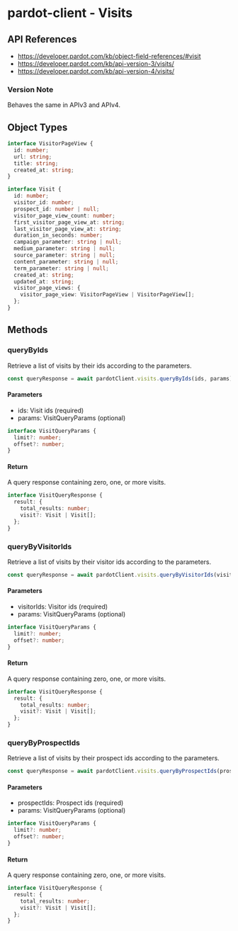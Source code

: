 # pardot-client - Visits

## API References

- https://developer.pardot.com/kb/object-field-references/#visit
- https://developer.pardot.com/kb/api-version-3/visits/
- https://developer.pardot.com/kb/api-version-4/visits/

### Version Note

Behaves the same in APIv3 and APIv4.

## Object Types

```typescript
interface VisitorPageView {
  id: number;
  url: string;
  title: string;
  created_at: string;
}

interface Visit {
  id: number;
  visitor_id: number;
  prospect_id: number | null;
  visitor_page_view_count: number;
  first_visitor_page_view_at: string;
  last_visitor_page_view_at: string;
  duration_in_seconds: number;
  campaign_parameter: string | null;
  medium_parameter: string | null;
  source_parameter: string | null;
  content_parameter: string | null;
  term_parameter: string | null;
  created_at: string;
  updated_at: string;
  visitor_page_views: {
    visitor_page_view: VisitorPageView | VisitorPageView[];
  };
}
```

## Methods

### queryByIds

Retrieve a list of visits by their ids according to the parameters.

```typescript
const queryResponse = await pardotClient.visits.queryByIds(ids, params);
```

#### Parameters

- ids: Visit ids (required)
- params: VisitQueryParams (optional)

```typescript
interface VisitQueryParams {
  limit?: number;
  offset?: number;
}
```

#### Return

A query response containing zero, one, or more visits.

```typescript
interface VisitQueryResponse {
  result: {
    total_results: number;
    visit?: Visit | Visit[];
  };
}
```

### queryByVisitorIds

Retrieve a list of visits by their visitor ids according to the parameters.

```typescript
const queryResponse = await pardotClient.visits.queryByVisitorIds(visitorIds, params);
```

#### Parameters

- visitorIds: Visitor ids (required)
- params: VisitQueryParams (optional)

```typescript
interface VisitQueryParams {
  limit?: number;
  offset?: number;
}
```

#### Return

A query response containing zero, one, or more visits.

```typescript
interface VisitQueryResponse {
  result: {
    total_results: number;
    visit?: Visit | Visit[];
  };
}
```

### queryByProspectIds

Retrieve a list of visits by their prospect ids according to the parameters.

```typescript
const queryResponse = await pardotClient.visits.queryByProspectIds(prospectIds, params);
```

#### Parameters

- prospectIds: Prospect ids (required)
- params: VisitQueryParams (optional)

```typescript
interface VisitQueryParams {
  limit?: number;
  offset?: number;
}
```

#### Return

A query response containing zero, one, or more visits.

```typescript
interface VisitQueryResponse {
  result: {
    total_results: number;
    visit?: Visit | Visit[];
  };
}
```
